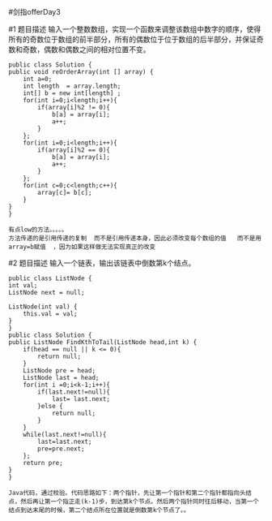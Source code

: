 ﻿#剑指offerDay3

#1
题目描述
输入一个整数数组，实现一个函数来调整该数组中数字的顺序，使得所有的奇数位于数组的前半部分，所有的偶数位于位于数组的后半部分，并保证奇数和奇数，偶数和偶数之间的相对位置不变。

    public class Solution {
    public void reOrderArray(int [] array) {
        int a=0;
        int length  = array.length;
        int[] b = new int[length] ;
        for(int i=0;i<length;i++){
            if(array[i]%2 != 0){
            	b[a] = array[i];
                a++;
            }
        };
        for(int i=0;i<length;i++){
            if(array[i]%2 == 0){
                b[a] = array[i];
                a++;
            }
        };
        for(int c=0;c<length;c++){
            array[c]= b[c];
        }
    }
    }

```
有点low的方法。。。。。
方法传递的是引用传递的复制  而不是引用传递本身，因此必须改变每个数组的值   而不是用 array=b赋值  ，因为如果这样做无法实现真正的改变 
```



#2
题目描述
输入一个链表，输出该链表中倒数第k个结点。
    
    public class ListNode {
    int val;
    ListNode next = null;

    ListNode(int val) {
        this.val = val;
    }
    }
    public class Solution {
    public ListNode FindKthToTail(ListNode head,int k) {
        if(head == null || k <= 0){
            return null;
        }
        ListNode pre = head;
        ListNode last = head;
        for(int i =0;i<k-1;i++){
            if(last.next!=null){
                last= last.next;
            }else {
                return null;
            }
        }
        while(last.next!=null){
            last=last.next;
            pre=pre.next;
        };
        return pre;
    }
    }
    
```
Java代码，通过校验。代码思路如下：两个指针，先让第一个指针和第二个指针都指向头结点，然后再让第一个指正走(k-1)步，到达第k个节点。然后两个指针同时往后移动，当第一个结点到达末尾的时候，第二个结点所在位置就是倒数第k个节点了。。
```